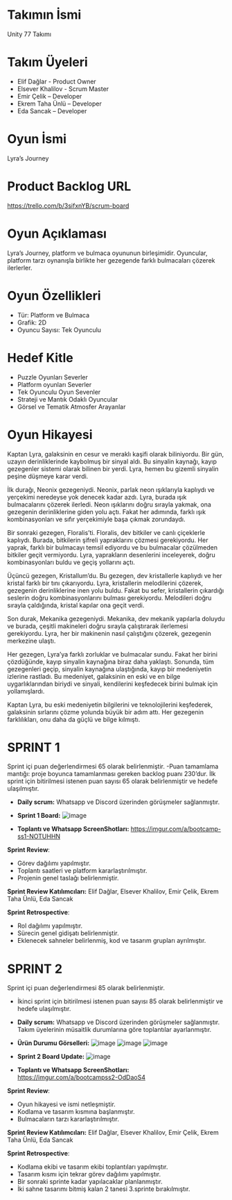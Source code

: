 # Takımın İsmi
Unity 77 Takımı
# Takım Üyeleri
- Elif Dağlar - Product Owner
- Elsever Khalilov  - Scrum Master
- Emir Çelik – Developer
- Ekrem Taha Ünlü – Developer
- Eda Sancak – Developer
# Oyun İsmi
Lyra’s Journey
# Product Backlog URL
https://trello.com/b/3sifxnYB/scrum-board
# Oyun Açıklaması
Lyra’s Journey, platform ve bulmaca oyununun birleşimidir. Oyuncular, platform tarzı oynanışla birlikte her gezegende farklı bulmacaları çözerek ilerlerler.
# Oyun Özellikleri
-	Tür: Platform ve Bulmaca
-	Grafik: 2D
-	Oyuncu Sayısı: Tek Oyunculu
# Hedef Kitle
-	Puzzle Oyunları Severler
-	Platform oyunları Severler
-	Tek Oyunculu Oyun Sevenler
-	Strateji ve Mantık Odaklı Oyuncular
-	Görsel ve Tematik Atmosfer Arayanlar
# Oyun Hikayesi
Kaptan Lyra, galaksinin en cesur ve meraklı kaşifi olarak biliniyordu. Bir gün, uzayın derinliklerinde kaybolmuş bir sinyal aldı. Bu sinyalin kaynağı, kayıp gezegenler sistemi olarak bilinen bir yerdi. Lyra, hemen bu gizemli sinyalin peşine düşmeye karar verdi.

İlk durağı, Neonix gezegeniydi. Neonix, parlak neon ışıklarıyla kaplıydı ve yerçekimi neredeyse yok denecek kadar azdı. Lyra, burada ışık bulmacalarını çözerek ilerledi. Neon ışıklarını doğru sırayla yakmak, ona gezegenin derinliklerine giden yolu açtı. Fakat her adımında, farklı ışık kombinasyonları ve sıfır yerçekimiyle başa çıkmak zorundaydı.

Bir sonraki gezegen, Floralis’ti. Floralis, dev bitkiler ve canlı çiçeklerle kaplıydı. Burada, bitkilerin şifreli yapraklarını çözmesi gerekiyordu. Her yaprak, farklı bir bulmacayı temsil ediyordu ve bu bulmacalar çözülmeden bitkiler geçit vermiyordu. Lyra, yaprakların desenlerini inceleyerek, doğru kombinasyonları buldu ve geçiş yollarını açtı.

Üçüncü gezegen, Kristallum’du. Bu gezegen, dev kristallerle kaplıydı ve her kristal farklı bir tını çıkarıyordu. Lyra, kristallerin melodilerini çözerek, gezegenin derinliklerine inen yolu buldu. Fakat bu sefer, kristallerin çıkardığı seslerin doğru kombinasyonlarını bulması gerekiyordu. Melodileri doğru sırayla çaldığında, kristal kapılar ona geçit verdi.

Son durak, Mekanika gezegeniydi. Mekanika, dev mekanik yapılarla doluydu ve burada, çeşitli makineleri doğru sırayla çalıştırarak ilerlemesi gerekiyordu. Lyra, her bir makinenin nasıl çalıştığını çözerek, gezegenin merkezine ulaştı.

Her gezegen, Lyra’ya farklı zorluklar ve bulmacalar sundu. Fakat her birini çözdüğünde, kayıp sinyalin kaynağına biraz daha yaklaştı. Sonunda, tüm gezegenleri geçip, sinyalin kaynağına ulaştığında, kayıp bir medeniyetin izlerine rastladı. Bu medeniyet, galaksinin en eski ve en bilge uygarlıklarından biriydi ve sinyali, kendilerini keşfedecek birini bulmak için yollamışlardı.

Kaptan Lyra, bu eski medeniyetin bilgilerini ve teknolojilerini keşfederek, galaksinin sırlarını çözme yolunda büyük bir adım attı. Her gezegenin farklılıkları, onu daha da güçlü ve bilge kılmıştı.
# SPRINT 1
Sprint içi puan değerlendirmesi 65 olarak belirlenmiştir.
-Puan tamamlama mantığı: proje boyunca tamamlanması gereken backlog puanı 230’dur.  İlk sprint için bitirilmesi istenen puan sayısı 65 olarak belirlenmiştir ve hedefe ulaşılmıştır.

- **Daily scrum:** Whatsapp ve Discord üzerinden görüşmeler sağlanmıştır.
- **Sprint 1 Board:**
  ![image](https://github.com/user-attachments/assets/5bf90536-4d06-4892-97dc-b3999f7a6a41)

- **Toplantı ve Whatsapp ScreenShotları:**
https://imgur.com/a/bootcamp-ss1-NOTUHHN


**Sprint Review**: 
-	Görev dağılımı yapılmıştır.
-	Toplantı saatleri ve platform kararlaştırılmıştır.
-	Projenin genel taslağı belirlenmiştir.

**Sprint Review Katılımcıları:** Elif Dağlar, Elsever Khalilov, Emir Çelik, Ekrem Taha Ünlü, Eda Sancak

**Sprint Retrospective**:
-	Rol dağılımı yapılmıştır.
-	Sürecin genel gidişatı belirlenmiştir.
-	Eklenecek sahneler belirlenmiş, kod ve tasarım grupları ayrılmıştır.

  # SPRINT 2
Sprint içi puan değerlendirmesi 85 olarak belirlenmiştir.
- İkinci sprint için bitirilmesi istenen puan sayısı 85 olarak belirlenmiştir ve hedefe ulaşılmıştır.
- **Daily scrum:** Whatsapp ve Discord üzerinden görüşmeler sağlanmıştır. Takım üyelerinin müsaitlik durumlarına göre toplantılar ayarlanmıştır.
- **Ürün Durumu Görselleri:** ![image](https://github.com/user-attachments/assets/15c97ba0-9fa0-4cbf-acb8-45aa48ba36c9)
  ![image](https://github.com/user-attachments/assets/7d9fcaa0-0ccd-49c2-ac2d-423acddf7cbc)
  ![image](https://github.com/user-attachments/assets/932927a7-eab6-43e0-bca9-6499a32d9862)


   
- **Sprint 2 Board Update:** ![image](https://github.com/user-attachments/assets/c2f78410-ec78-4f31-a8c8-3d31b7a8b5b2)
  


- **Toplantı ve Whatsapp ScreenShotları:**
https://imgur.com/a/bootcampss2-OdDaoS4


**Sprint Review**: 
-	Oyun hikayesi ve ismi netleşmiştir.
-	Kodlama ve tasarım kısmına başlanmıştır.
-	Bulmacaların tarzı kararlaştırılmıştır.

**Sprint Review Katılımcıları:** Elif Dağlar, Elsever Khalilov, Emir Çelik, Ekrem Taha Ünlü, Eda Sancak

**Sprint Retrospective**:
-	Kodlama ekibi ve tasarım ekibi toplantıları yapılmıştır.
-	Tasarım kısmı için tekrar görev dağılımı yapılmıştır.
-	Bir sonraki sprinte kadar yapılacaklar planlanmıştır.
-	İki sahne tasarımı bitmiş kalan 2 tanesi 3.sprinte bırakılmıştır.

